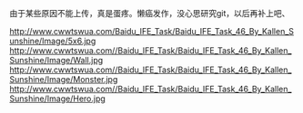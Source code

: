 由于某些原因不能上传，真是蛋疼。懒癌发作，没心思研究git，以后再补上吧、

http://www.cwwtswua.com/Baidu_IFE_Task/Baidu_IFE_Task_46_By_Kallen_Sunshine/Image/5x6.jpg
http://www.cwwtswua.com//Baidu_IFE_Task/Baidu_IFE_Task_46_By_Kallen_Sunshine/Image/Wall.jpg
http://www.cwwtswua.com//Baidu_IFE_Task/Baidu_IFE_Task_46_By_Kallen_Sunshine/Image/Monster.jpg
http://www.cwwtswua.com//Baidu_IFE_Task/Baidu_IFE_Task_46_By_Kallen_Sunshine/Image/Hero.jpg
